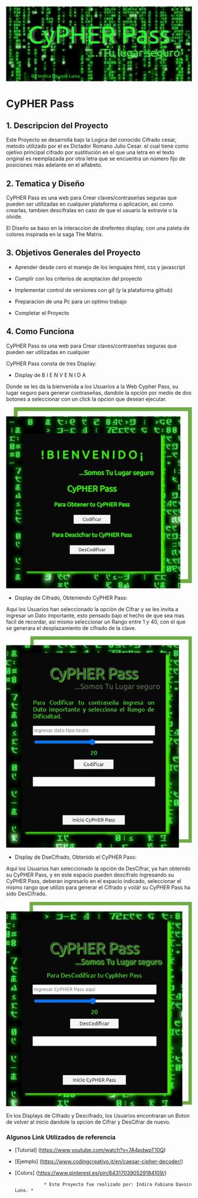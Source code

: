 

![CyPHER Pass|100](https://github.com/HicoTico/DEV005-cipher/blob/main/intro_img.png?raw=true)


# CyPHER Pass

## 1. Descripcion del Proyecto

Este Proyecto se desarrolla bajo la Logica del conocido Cifrado cesar, metodo utilizado
por el ex Dictador Romano Julio Cesar. el cual tiene como ojetivo principal
cifrado por sustitución en el que una letra en el texto original es
reemplazada por otra letra que se encuentra un número fijo de posiciones más
adelante en el alfabeto.

## 2. Tematica y Diseño

CyPHER Pass es una web para Crear claves/contraseñas seguras que pueden ser utilizadas en cualquier 
plataforma o aplicacion, asi como crearlas, tambien descifralas en caso de que el usuario la extravie o la olvide.

El Diseño se baso en la interaccion de direfentes display, con una paleta de colores inspirada en 
la saga The Matrix.


## 3. Objetivos Generales del Proyecto

* Aprender desde cero el manejo de los lenguajes html, css y javascript
 
* Cumplir con los criterios de aceptacion del proyecto

* Implementar control de versiones con git (y la plataforma github)

* Preparacion de una Pc para un optimo trabajo

* Completar el Proyecto


## 4. Como Funciona

CyPHER Pass es una web para Crear claves/contraseñas seguras que pueden ser utilizadas en cualquier 

CyPHER Pass consta de tres Display:

* Display de B I E N V E N I D A

Donde se les da la bienvenida a los Usuarios a la Web Cypher Pass, su lugar seguro para generar
contraseñas, dandole la opciòn por medio de dos botones a seleccionar con un click la opcion que
desean ejecutar.

![Display 1|100](https://github.com/HicoTico/DEV005-cipher/blob/26e40db203869041bd834e616724cfce55c0df06/thd_Imagen1.png?raw=true)

* Display de Cifrado, Obteniendo CyPHER Pass:

Aqui los Usuarios han seleccionado la opciòn de Cifrar y se les invita a ingresar un Dato
importante, esto pensado bajo el hecho de que sea mas facil de recordar, asi mismo seleccionar
un Rango entre 1 y 40, con el que se generara el desplazamiento de cifrado de la clave.  


![Display 2|100](https://github.com/HicoTico/DEV005-cipher/blob/main/thd_display_2_1.png?raw=true)


* Display de DseCifrado, Obtenido el CyPHER Pass:

Aqui los Usuarios han seleccionado la opciòn de DesCifrar, ya han obtenido su CyPHER Pass,
y en este espacio pueden descifralo ingresando su CyPHER Pass, deberan ingresarlo en el espacio
indicado, seleccionar el mismo rango que utilizo para generar el Cifrado y voilà! 
su CyPHER Pass ha sido DesCifrado.


![Display 3|100](https://github.com/HicoTico/DEV005-cipher/blob/main/thd_display_3_1.png?raw=true)


En los Displays de Cifrado y Descifrado, los Usuarios encontraran un Boton de volver al inicio
dandole la opcion de Cifrar y DesCifrar de nuevo.

### Algunos Link Utilizados de referencia

* [Tutorial] (https://www.youtube.com/watch?v=7A4pdwpT10Q)

* [Ejemplo] (https://www.codingcreativo.it/en/caesar-cipher-decoder/)

* [Colors] (https://www.pinterest.es/pin/643170390529184109/)




                 * Este Proyecto fue realizado por: Indira Fabiana Davoin Luna. *  



